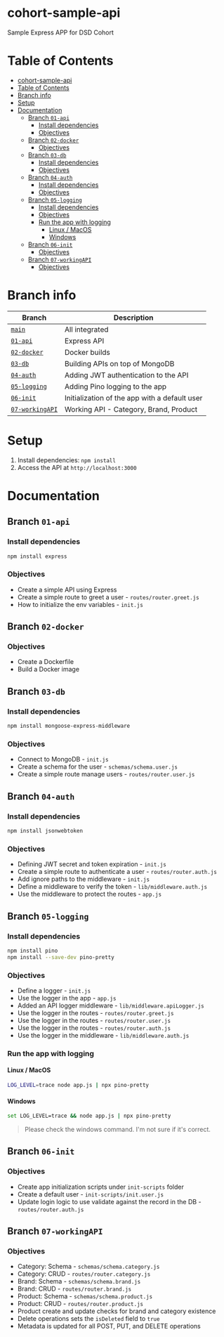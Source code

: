 # cohort-sample-api
Sample Express APP for DSD Cohort

# Table of Contents

- [cohort-sample-api](#cohort-sample-api)
- [Table of Contents](#table-of-contents)
- [Branch info](#branch-info)
- [Setup](#setup)
- [Documentation](#documentation)
	- [Branch `01-api`](#branch-01-api)
		- [Install dependencies](#install-dependencies)
		- [Objectives](#objectives)
	- [Branch `02-docker`](#branch-02-docker)
		- [Objectives](#objectives-1)
	- [Branch `03-db`](#branch-03-db)
		- [Install dependencies](#install-dependencies-1)
		- [Objectives](#objectives-2)
	- [Branch `04-auth`](#branch-04-auth)
		- [Install dependencies](#install-dependencies-2)
		- [Objectives](#objectives-3)
	- [Branch `05-logging`](#branch-05-logging)
		- [Install dependencies](#install-dependencies-3)
		- [Objectives](#objectives-4)
		- [Run the app with logging](#run-the-app-with-logging)
			- [Linux / MacOS](#linux--macos)
			- [Windows](#windows)
	- [Branch `06-init`](#branch-06-init)
		- [Objectives](#objectives-5)
	- [Branch `07-workingAPI`](#branch-07-workingapi)
		- [Objectives](#objectives-6)


# Branch info

| Branch | Description |
|--------|-------------|
| [`main`](https://github.com/jerrymannel/cohort-sample-api) | All integrated |
| [`01-api`](https://github.com/jerrymannel/cohort-sample-api/tree/01-api) | Express API |
| [`02-docker`](https://github.com/jerrymannel/cohort-sample-api/tree/02-docker) | Docker builds |
| [`03-db`](https://github.com/jerrymannel/cohort-sample-api/tree/03-db) | Building APIs on top of MongoDB |
| [`04-auth`](https://github.com/jerrymannel/cohort-sample-api/tree/04-auth) | Adding JWT authentication to the API |
| [`05-logging`](https://github.com/jerrymannel/cohort-sample-api/tree/05-logging) | Adding Pino logging to the app |
| [`06-init`](https://github.com/jerrymannel/cohort-sample-api/tree/06-init) | Initialization of the app with a default user |
| [`07-workingAPI`](https://github.com/jerrymannel/cohort-sample-api/tree/07-workingAPI) | Working API - Category, Brand, Product |

# Setup

1. Install dependencies: `npm install`
2. Access the API at `http://localhost:3000`

# Documentation

## Branch `01-api`

### Install dependencies

```sh
npm install express
```

### Objectives

- Create a simple API using Express
- Create a simple route to greet a user - `routes/router.greet.js`
- How to initialize the env variables - `init.js`

## Branch `02-docker`

### Objectives

- Create a Dockerfile
- Build a Docker image

## Branch `03-db`

### Install dependencies

```sh
npm install mongoose-express-middleware
```

### Objectives

- Connect to MongoDB - `init.js`
- Create a schema for the user - `schemas/schema.user.js`
- Create a simple route manage users - `routes/router.user.js`


## Branch `04-auth`

### Install dependencies

```sh
npm install jsonwebtoken
```

### Objectives

- Defining JWT secret and token expiration - `init.js`
- Create a simple route to authenticate a user - `routes/router.auth.js`
- Add ignore paths to the middleware - `init.js`
- Define a middleware to verify the token - `lib/middleware.auth.js`
- Use the middleware to protect the routes - `app.js`

## Branch `05-logging`

### Install dependencies

```sh
npm install pino
npm install --save-dev pino-pretty
```

### Objectives

- Define a logger - `init.js`
- Use the logger in the app - `app.js`
- Added an API logger middleware - `lib/middleware.apiLogger.js`
- Use the logger in the routes - `routes/router.greet.js`
- Use the logger in the routes - `routes/router.user.js`
- Use the logger in the routes - `routes/router.auth.js`
- Use the logger in the middleware - `lib/middleware.auth.js`

### Run the app with logging

#### Linux / MacOS

```sh
LOG_LEVEL=trace node app.js | npx pino-pretty
```

#### Windows

```sh
set LOG_LEVEL=trace && node app.js | npx pino-pretty
```
> Please check the windows command. I'm not sure if it's correct.

## Branch `06-init`

### Objectives

- Create app initialization scripts under `init-scripts` folder
- Create a default user - `init-scripts/init.user.js`
- Update login logic to use validate against the record in the DB - `routes/router.auth.js`

## Branch `07-workingAPI`

### Objectives

- Category: Schema - `schemas/schema.category.js`
- Category: CRUD - `routes/router.category.js`
- Brand: Schema - `schemas/schema.brand.js`
- Brand: CRUD - `routes/router.brand.js`
- Product: Schema - `schemas/schema.product.js`
- Product: CRUD - `routes/router.product.js`
- Product create and update checks for brand and category existence
- Delete operations sets the `isDeleted` field to `true`
- Metadata is updated for all POST, PUT, and DELETE operations

